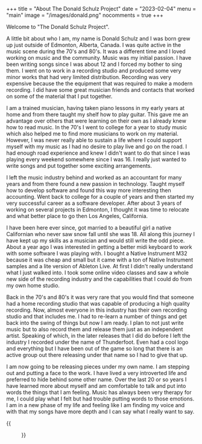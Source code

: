 +++
title = "About The Donald Schulz Project"
date = "2023-02-04"
menu = "main"
image = "/images/donald.png"
nocomments = true
+++

Welcome to "The Donald Schulz Project".  

A little bit about who I am, my name is Donald Schulz and I was born grew up just outside of Edmonton, Alberta, Canada. 
I was quite active in the music scene during the 70's and 80's.  It was a different time and I loved working on music and the community.  Music was my initial passion.  I have been writing songs since I was about 12 and I forced my bother to sing them.  I went on to work in a recording studio and produced some very minor works that had very limited distribution.  Recording was very expensive because the the equipment that was required to make a modern recording.  I did have some great musician friends and contacts that worked on some of the material that I put together.

I am a trained musician, having taken piano lessons in my early years at home and from there taught my shelf how to play guitar.  This gave me an advantage over others that were learning on their own as I already knew how to read music.  In the 70's I went to college for a year to study music which also helped me to find more musicians to work on my material.  However, I was never really able to sustain a life where I could support myself with my music as I had no desire to play live and go on the road.  I had enough road experience and knew I didn't want to do that since I was playing every weekend somewhere since I was 16.  I really just wanted to write songs and put together some exciting arrangements.

I left the music industry behind and worked as an accountant for many years and from there found a new passion in technology.  Taught myself how to develop software and found this way more interesting then accounting.  Went back to college for a couple of years and then started my very successful career as a software developer.  After about 3 years of working on several projects in Edmonton, I thought it was time to relocate and what better place to go then Los Angeles, California. 

I have been here ever since, got married to a beautiful girl a native Californian who never saw snow fall until she was 18.  All along this journey I have kept up my skills as a musician and would still write the odd piece.  About a year ago I was interested in getting a better midi keyboard to work with some software I was playing with.  I bought a Native Instrument M32 because it was cheap and small but it came with a ton of Native Instrument samples and a lite version of Ableton Live.  At first I didn't really understand what I just walked into.  I took some online video classes and saw a whole new side of the recording industry and the capabilities that I could do from my own home studio.

Back in the 70's and 80's it was very rare that you would find that someone had a home recording studio that was capable of producing a high quality recording.  Now, almost everyone in this industry has their own recording studio and that includes me.  I had to re-learn a number of things and get back into the swing of things but now I am ready.  I plan to not just write music but to also record them and release them just as an independent artist.  Speaking of which, in the later releases that I did do before I left the industry I recorded under the name of Thunderfoot.  Even had a cool logo and everything but I have been out of the game so long that there is an active group out there releasing under that name so I had to give that up. 

I am now going to be releasing pieces under my own name.  I am stepping out and putting a face to the work.  I have lived a very introverted life and preferred to hide behind some other name.  Over the last 20 or so years I have learned more about myself and am comfortable to talk and put into words the things that I am feeling.  Music has always been very therapy for me, I could play what I felt but had trouble putting words to those emotions.  I am in a new phase of my life and feeling like I am finding my voice and with that my songs have more depth and I can say what I really want to say.

{{<figure src="/images/Thunderfoot_calling_card.png">}}